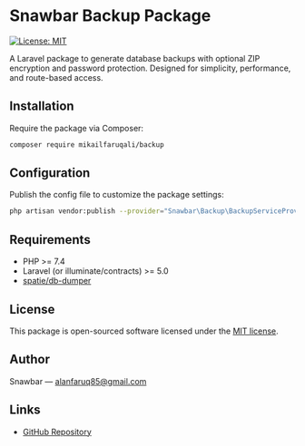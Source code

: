 # Snawbar Backup Package

[![License: MIT](https://img.shields.io/badge/License-MIT-green.svg)](https://opensource.org/licenses/MIT)

A Laravel package to generate database backups with optional ZIP encryption and password protection. Designed for simplicity, performance, and route-based access.

## Installation

Require the package via Composer:

```bash
composer require mikailfaruqali/backup
```

## Configuration

Publish the config file to customize the package settings:

```bash
php artisan vendor:publish --provider="Snawbar\Backup\BackupServiceProvider" --tag="config"
```

## Requirements

- PHP >= 7.4
- Laravel (or illuminate/contracts) >= 5.0
- [spatie/db-dumper](https://github.com/spatie/db-dumper)

## License

This package is open-sourced software licensed under the [MIT license](LICENSE).

## Author

Snawbar — [alanfaruq85@gmail.com](mailto:alanfaruq85@gmail.com)

## Links

- [GitHub Repository](https://github.com/mikailfaruqali/backup)
